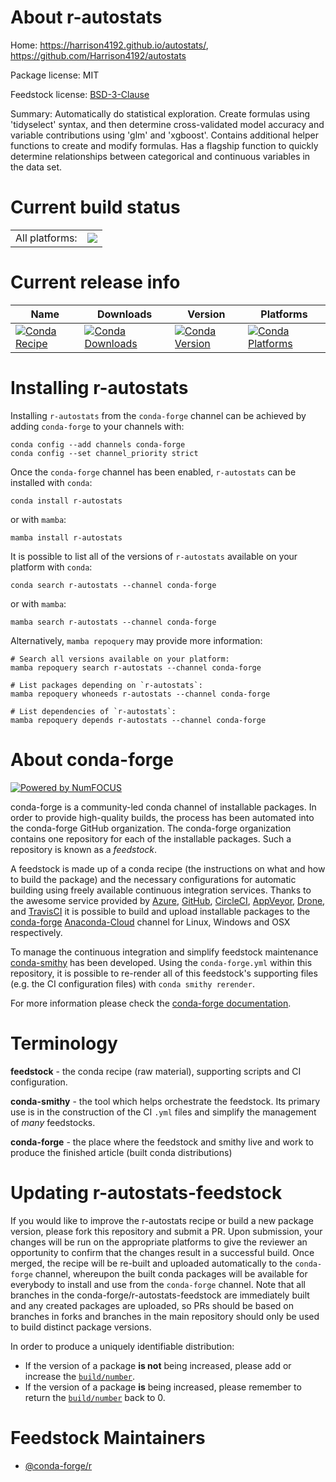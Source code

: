 About r-autostats
=================

Home: https://harrison4192.github.io/autostats/, https://github.com/Harrison4192/autostats

Package license: MIT

Feedstock license: [BSD-3-Clause](https://github.com/conda-forge/r-autostats-feedstock/blob/main/LICENSE.txt)

Summary: Automatically do statistical exploration. Create formulas using 'tidyselect' syntax, and then determine cross-validated model accuracy and variable contributions using 'glm' and 'xgboost'. Contains additional helper functions to create and modify formulas. Has a flagship function to quickly determine relationships between categorical and continuous variables in the data set.

Current build status
====================


<table><tr><td>All platforms:</td>
    <td>
      <a href="https://dev.azure.com/conda-forge/feedstock-builds/_build/latest?definitionId=16403&branchName=main">
        <img src="https://dev.azure.com/conda-forge/feedstock-builds/_apis/build/status/r-autostats-feedstock?branchName=main">
      </a>
    </td>
  </tr>
</table>

Current release info
====================

| Name | Downloads | Version | Platforms |
| --- | --- | --- | --- |
| [![Conda Recipe](https://img.shields.io/badge/recipe-r--autostats-green.svg)](https://anaconda.org/conda-forge/r-autostats) | [![Conda Downloads](https://img.shields.io/conda/dn/conda-forge/r-autostats.svg)](https://anaconda.org/conda-forge/r-autostats) | [![Conda Version](https://img.shields.io/conda/vn/conda-forge/r-autostats.svg)](https://anaconda.org/conda-forge/r-autostats) | [![Conda Platforms](https://img.shields.io/conda/pn/conda-forge/r-autostats.svg)](https://anaconda.org/conda-forge/r-autostats) |

Installing r-autostats
======================

Installing `r-autostats` from the `conda-forge` channel can be achieved by adding `conda-forge` to your channels with:

```
conda config --add channels conda-forge
conda config --set channel_priority strict
```

Once the `conda-forge` channel has been enabled, `r-autostats` can be installed with `conda`:

```
conda install r-autostats
```

or with `mamba`:

```
mamba install r-autostats
```

It is possible to list all of the versions of `r-autostats` available on your platform with `conda`:

```
conda search r-autostats --channel conda-forge
```

or with `mamba`:

```
mamba search r-autostats --channel conda-forge
```

Alternatively, `mamba repoquery` may provide more information:

```
# Search all versions available on your platform:
mamba repoquery search r-autostats --channel conda-forge

# List packages depending on `r-autostats`:
mamba repoquery whoneeds r-autostats --channel conda-forge

# List dependencies of `r-autostats`:
mamba repoquery depends r-autostats --channel conda-forge
```


About conda-forge
=================

[![Powered by
NumFOCUS](https://img.shields.io/badge/powered%20by-NumFOCUS-orange.svg?style=flat&colorA=E1523D&colorB=007D8A)](https://numfocus.org)

conda-forge is a community-led conda channel of installable packages.
In order to provide high-quality builds, the process has been automated into the
conda-forge GitHub organization. The conda-forge organization contains one repository
for each of the installable packages. Such a repository is known as a *feedstock*.

A feedstock is made up of a conda recipe (the instructions on what and how to build
the package) and the necessary configurations for automatic building using freely
available continuous integration services. Thanks to the awesome service provided by
[Azure](https://azure.microsoft.com/en-us/services/devops/), [GitHub](https://github.com/),
[CircleCI](https://circleci.com/), [AppVeyor](https://www.appveyor.com/),
[Drone](https://cloud.drone.io/welcome), and [TravisCI](https://travis-ci.com/)
it is possible to build and upload installable packages to the
[conda-forge](https://anaconda.org/conda-forge) [Anaconda-Cloud](https://anaconda.org/)
channel for Linux, Windows and OSX respectively.

To manage the continuous integration and simplify feedstock maintenance
[conda-smithy](https://github.com/conda-forge/conda-smithy) has been developed.
Using the ``conda-forge.yml`` within this repository, it is possible to re-render all of
this feedstock's supporting files (e.g. the CI configuration files) with ``conda smithy rerender``.

For more information please check the [conda-forge documentation](https://conda-forge.org/docs/).

Terminology
===========

**feedstock** - the conda recipe (raw material), supporting scripts and CI configuration.

**conda-smithy** - the tool which helps orchestrate the feedstock.
                   Its primary use is in the construction of the CI ``.yml`` files
                   and simplify the management of *many* feedstocks.

**conda-forge** - the place where the feedstock and smithy live and work to
                  produce the finished article (built conda distributions)


Updating r-autostats-feedstock
==============================

If you would like to improve the r-autostats recipe or build a new
package version, please fork this repository and submit a PR. Upon submission,
your changes will be run on the appropriate platforms to give the reviewer an
opportunity to confirm that the changes result in a successful build. Once
merged, the recipe will be re-built and uploaded automatically to the
`conda-forge` channel, whereupon the built conda packages will be available for
everybody to install and use from the `conda-forge` channel.
Note that all branches in the conda-forge/r-autostats-feedstock are
immediately built and any created packages are uploaded, so PRs should be based
on branches in forks and branches in the main repository should only be used to
build distinct package versions.

In order to produce a uniquely identifiable distribution:
 * If the version of a package **is not** being increased, please add or increase
   the [``build/number``](https://docs.conda.io/projects/conda-build/en/latest/resources/define-metadata.html#build-number-and-string).
 * If the version of a package **is** being increased, please remember to return
   the [``build/number``](https://docs.conda.io/projects/conda-build/en/latest/resources/define-metadata.html#build-number-and-string)
   back to 0.

Feedstock Maintainers
=====================

* [@conda-forge/r](https://github.com/conda-forge/r/)

